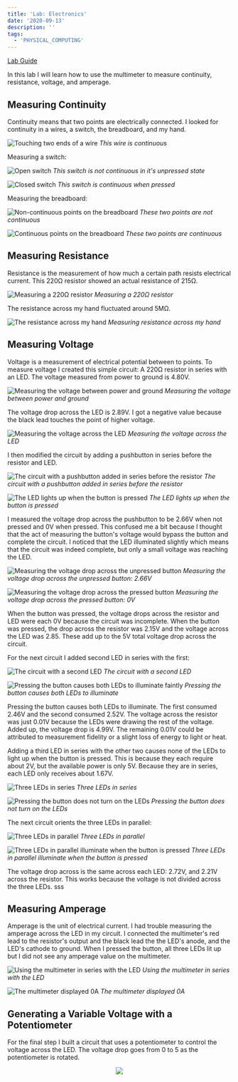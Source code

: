 ```yaml
---
title: 'Lab: Electronics'
date: '2020-09-13'
description: ''
tags:
  - 'PHYSICAL_COMPUTING'
---
```


[Lab Guide](https://itp.nyu.edu/physcomp/labs/electronics/)

In this lab I will learn how to use the multimeter to measure continuity, resistance, voltage, and amperage.

## Measuring Continuity

Continuity means that two points are electrically connected. I looked for continuity in a wires, a switch, the breadboard, and my hand.

![Touching two ends of a wire](IMG_6290.jpeg)
_This wire is continuous_

Measuring a switch:

![Open switch](IMG_6291.jpeg)
_This switch is not continuous in it's unpressed state_

![Closed switch](IMG_6292.jpeg)
_This switch is continuous when pressed_

Measuring the breadboard:

![Non-continuous points on the breadboard](IMG_6293.jpeg)
_These two points are not continuous_

![Continuous points on the breadboard](IMG_6294.jpeg)
_These two points are continuous_

## Measuring Resistance

Resistance is the measurement of how much a certain path resists electrical current. This 220Ω resistor showed an actual resistance of 215Ω.

![Measuring a 220Ω resistor](IMG_6295.jpeg)
_Measuring a 220Ω resistor_

The resistance across my hand fluctuated around 5MΩ.

![The resistance across my hand](IMG_6296.jpeg)
_Measuring resistance across my hand_

## Measuring Voltage

Voltage is a measurement of electrical potential between to points. To measure voltage I created this simple circuit: A 220Ω resistor in series with an LED. The voltage measured from power to ground is 4.80V.

![Measuring the voltage between power and ground](IMG_6297.jpeg)
_Measuring the voltage between power and ground_

The voltage drop across the LED is 2.89V. I got a negative value because the black lead touches the point of higher voltage.

![Measuring the voltage across the LED](IMG_6298.jpeg)
_Measuring the voltage across the LED_

I then modified the circuit by adding a pushbutton in series before the resistor and LED.

![The circuit with a pushbutton added in series before the resistor](IMG_6299.jpeg)
_The circuit with a pushbutton added in series before the resistor_

![The LED lights up when the button is pressed](IMG_6301.jpeg)
_The LED lights up when the button is pressed_

I measured the voltage drop across the pushbutton to be 2.66V when not pressed and 0V when pressed. This confused me a bit because I thought that the act of measuring the button's voltage would bypass the button and complete the circuit. I noticed that the LED illuminated slightly which means that the circuit was indeed complete, but only a small voltage was reaching the LED.

<!-- TODO: bypass the circuit and measure resistor voltage -->

![Measuring the voltage drop across the unpressed button](IMG_6302.jpeg)
_Measuring the voltage drop across the unpressed button: 2.66V_

![Measuring the voltage drop across the pressed button](IMG_6304.jpeg)
_Measuring the voltage drop across the pressed button: 0V_

When the button was pressed, the voltage drops across the resistor and LED were each 0V because the circuit was incomplete. When the button was pressed, the drop across the resistor was 2.15V and the voltage across the LED was 2.85. These add up to the 5V total voltage drop across the circuit.

For the next circuit I added second LED in series with the first:

![The circuit with a second LED](IMG_6305.jpeg)
_The circuit with a second LED_

![Pressing the button causes both LEDs to illuminate faintly](IMG_6306.jpeg)
_Pressing the button causes both LEDs to illuminate_

Pressing the button causes both LEDs to illuminate. The first consumed 2.46V and the second consumed 2.52V. The voltage across the resistor was just 0.01V because the LEDs were drawing the rest of the voltage. Added up, the voltage drop is 4.99V. The remaining 0.01V could be attributed to measurement fidelity or a slight loss of energy to light or heat.

Adding a third LED in series with the other two causes none of the LEDs to light up when the button is pressed. This is because they each require about 2V, but the available power is only 5V. Because they are in series, each LED only receives about 1.67V.

![Three LEDs in series](IMG_6307.jpeg)
_Three LEDs in series_

![Pressing the button does not turn on the LEDs](IMG_6308.jpeg)
_Pressing the button does not turn on the LEDs_

The next circuit orients the three LEDs in parallel:

![Three LEDs in parallel](IMG_6309.jpeg)
_Three LEDs in parallel_

![Three LEDs in parallel illuminate when the button is pressed](IMG_6310.jpeg)
_Three LEDs in parallel illuminate when the button is pressed_

The voltage drop across is the same across each LED: 2.72V, and 2.21V across the resistor. This works because the voltage is not divided across the three LEDs.
sss

## Measuring Amperage

Amperage is the unit of electrical current. I had trouble measuring the amperage across the LED in my circuit. I connected the multimeter's red lead to the resistor's output and the black lead the the LED's anode, and the LED's cathode to ground. When I pressed the button, all three LEDs lit up but I did not see any amperage value on the multimeter.

![Using the multimeter in series with the LED](IMG_6311.jpeg)
_Using the multimeter in series with the LED_

![The multimeter displayed 0A](IMG_6312.jpeg)
_The multimeter displayed 0A_

## Generating a Variable Voltage with a Potentiometer

For the final step I built a circuit that uses a potentiometer to control the voltage across the LED. The voltage drop goes from 0 to 5 as the potentiometer is rotated.

<div style="text-align: center">
<img src="./rotary-pot.gif" style="max-height: 535px"></img><br>
</div>
